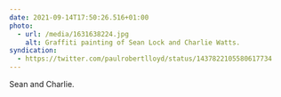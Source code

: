 ```yaml
---
date: 2021-09-14T17:50:26.516+01:00
photo:
  - url: /media/1631638224.jpg
    alt: Graffiti painting of Sean Lock and Charlie Watts.
syndication:
  - https://twitter.com/paulrobertlloyd/status/1437822105580617734
---
```

Sean and Charlie.
